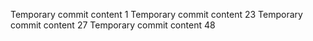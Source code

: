 Temporary commit content 1
Temporary commit content 23
Temporary commit content 27
Temporary commit content 48
